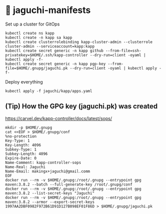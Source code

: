 # 🚰 jaguchi-manifests

Set up a cluster for GitOps

```
kubectl create ns kapp
kubectl create -n kapp sa kapp
kubectl create clusterrolebinding kapp-cluster-admin --clusterrole cluster-admin --serviceaccount=kapp:kapp
kubectl create secret generic -n kapp github --from-file=ssh-privatekey=$HOME/.ssh/kapp-controller --dry-run=client -oyaml | kubectl apply -f-
kubectl create secret generic -n kapp pgp-key --from-file=$HOME/.gnupg/jaguchi.pk --dry-run=client -oyaml | kubectl apply -f-
```


Deploy everything

```
kubectl apply -f jaguchi/kapp/apps.yaml
```


## (Tip) How the GPG key (jaguchi.pk) was created

https://carvel.dev/kapp-controller/docs/latest/sops/

```
mkdir -p $HOME/.gnupg
cat <<EOF > $HOME/.gnupg/conf
%no-protection
Key-Type: 1
Key-Length: 4096
Subkey-Type: 1
Subkey-Length: 4096
Expire-Date: 0
Name-Comment: kapp-controller-sops
Name-Real: Jaguchi
Name-Email: makingx+jaguchi@gmail.comm
EOF
docker run --rm -v $HOME/.gnupg:/root/.gnupg --entrypoint gpg maven:3.8.2 --batch --full-generate-key /root/.gnupg/conf
docker run --rm -v $HOME/.gnupg:/root/.gnupg --entrypoint gpg maven:3.8.2 --list-secret-keys "Jaguchi"
docker run --rm -v $HOME/.gnupg:/root/.gnupg --entrypoint gpg maven:3.8.2 --armor --export-secret-keys 1997AA2DBF0982F972B61D91D127B098EF01F86D > $HOME/.gnupg/jaguchi.pk
```

